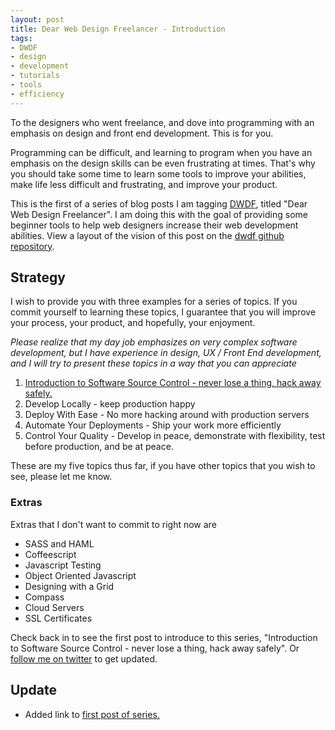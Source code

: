 ```yaml
---
layout: post
title: Dear Web Design Freelancer - Introduction
tags:
- DWDF
- design
- development
- tutorials
- tools
- efficiency
---
```


To the designers who went freelance, and dove into programming with an emphasis on design and front end development.  This is for you.

Programming can be difficult, and learning to program when you have an emphasis on the design skills can be even frustrating at times.  That's why you should take some time to learn some tools to improve your abilities, make life less difficult and frustrating, and improve your product.

This is the first of a series of blog posts I am tagging [DWDF](/blog/tags/dwdf.html), titled "Dear Web Design Freelancer".  I am doing this with the goal of providing some beginner tools to help web designers increase their web development abilities. View a layout of the vision of this post on the [dwdf github repository](https://github.com/coffeencoke/dear_web_design_freelancer).

## Strategy

I wish to provide you with three examples for a series of topics.  If you commit yourself to learning these topics, I guarantee that you will improve your process, your product, and hopefully, your enjoyment. 

*Please realize that my day job emphasizes on very complex software development, but I have experience in design, UX / Front End development, and I will try to present these topics in a way that you can appreciate*

1. [Introduction to Software Source Control - never lose a thing, hack away safely.](/blog/2013/10/29/introduction-to-software-source-control/)
2. Develop Locally - keep production happy
3. Deploy With Ease - No more hacking around with production servers
4. Automate Your Deployments - Ship your work more efficiently
5. Control Your Quality - Develop in peace, demonstrate with flexibility, test before production, and be at peace.

These are my five topics thus far, if you have other topics that you wish to see, please let me know.

### Extras

Extras that I don't want to commit to right now are

* SASS and HAML
* Coffeescript
* Javascript Testing
* Object Oriented Javascript
* Designing with a Grid
* Compass
* Cloud Servers
* SSL Certificates

Check back in to see the first post to introduce to this series, "Introduction to Software Source Control - never lose a thing, hack away safely".  Or [follow me on twitter](https://twitter.com/coffeencoke) to get updated.

## Update

* Added link to [first post of series.](http://coffeencoke.com/blog/2013/10/29/introduction-to-software-source-control/)